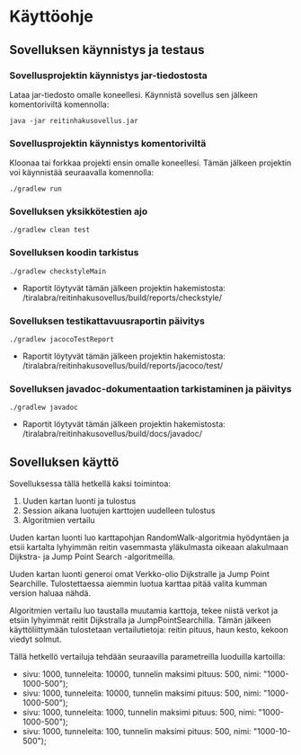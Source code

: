 # Käyttöohje

## Sovelluksen käynnistys ja testaus

### Sovellusprojektin käynnistys jar-tiedostosta

Lataa jar-tiedosto omalle koneellesi. Käynnistä sovellus sen jälkeen komentoriviltä komennolla: 

    java -jar reitinhakusovellus.jar

### Sovellusprojektin käynnistys komentoriviltä

Kloonaa tai forkkaa projekti ensin omalle koneellesi. Tämän jälkeen projektin voi käynnistää seuraavalla komennolla:

    ./gradlew run

### Sovelluksen yksikkötestien ajo

    ./gradlew clean test

### Sovelluksen koodin tarkistus

    ./gradlew checkstyleMain

- Raportit löytyvät tämän jälkeen projektin hakemistosta: /tiralabra/reitinhakusovellus/build/reports/checkstyle/

### Sovelluksen testikattavuusraportin päivitys

    ./gradlew jacocoTestReport

- Raportit löytyvät tämän jälkeen projektin hakemistosta: /tiralabra/reitinhakusovellus/build/reports/jacoco/test/

### Sovelluksen javadoc-dokumentaation tarkistaminen ja päivitys

    ./gradlew javadoc

- Raportit löytyvät tämän jälkeen projektin hakemistosta: /tiralabra/reitinhakusovellus/build/docs/javadoc/

## Sovelluksen käyttö

Sovelluksessa tällä hetkellä kaksi toimintoa:
1) Uuden kartan luonti ja tulostus
2) Session aikana luotujen karttojen uudelleen tulostus
3) Algoritmien vertailu

Uuden kartan luonti luo karttapohjan RandomWalk-algoritmia hyödyntäen ja etsii kartalta lyhyimmän reitin vasemmasta yläkulmasta oikeaan alakulmaan Dijkstra- ja Jump Point Search -algoritmeilla.

Uuden kartan luonti generoi omat Verkko-olio Dijkstralle ja Jump Point Searchille. Tulostettaessa aiemmin luotua karttaa pitää valita kumman version haluaa nähdä.

Algoritmien vertailu luo taustalla muutamia karttoja, tekee niistä verkot ja etsiin lyhyimmät reitit Dijkstralla ja JumpPointSearchilla. Tämän jälkeen käyttöliittymään tulostetaan vertailutietoja: reitin pituus, haun kesto, kekoon viedyt solmut.

Tällä hetkellö vertailuja tehdään seuraavilla parametreilla luoduilla kartoilla:
- sivu: 1000, tunneleita: 10000, tunnelin maksimi pituus: 500, nimi: "1000-1000-500");
- sivu: 1000, tunneleita: 10000, tunnelin maksimi pituus: 500, nimi: "1000-1000-500");
- sivu: 1000, tunneleita: 1000, tunnelin maksimi pituus: 500, nimi: "1000-1000-500");
- sivu: 1000, tunneleita: 100, tunnelin maksimi pituus: 500, nimi: "1000-10-500");
